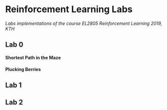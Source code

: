 # Reinforcement Learning Labs
_Labs implementations of the course EL2805 Reinforcement Learning 2019, KTH_

## Lab 0

#### Shortest Path in the Maze

#### Plucking Berries 

## Lab 1 

## Lab 2 


